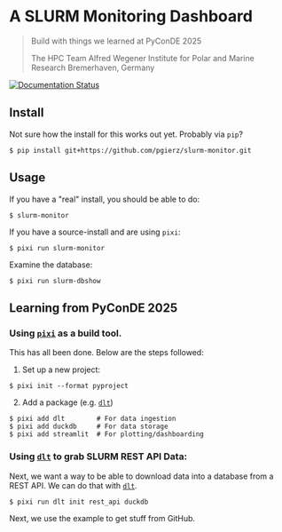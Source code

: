 # A SLURM Monitoring Dashboard
> Build with things we learned at PyConDE 2025
>
> The HPC Team
> Alfred Wegener Institute for Polar and Marine Research
> Bremerhaven, Germany

[![Documentation Status](https://readthedocs.org/projects/slurm-monitor/badge/?version=latest)](https://slurm-monitor.readthedocs.io/en/latest/?badge=latest)

## Install
Not sure how the install for this works out yet. Probably via `pip`?
```
$ pip install git+https://github.com/pgierz/slurm-monitor.git
```

## Usage
If you have a "real" install, you should be able to do:
```console
$ slurm-monitor
```

If you have a source-install and are using `pixi`:
```console
$ pixi run slurm-monitor
```

Examine the database:
```console
$ pixi run slurm-dbshow
```

## Learning from PyConDE 2025

### Using [`pixi`](https://pixi.sh/) as a build tool.

This has all been done. Below are the steps followed:

1. Set up a new project:
```console
$ pixi init --format pyproject
```

2. Add a package (e.g. [`dlt`](https://dlthub.com/docs/intro))
```console
$ pixi add dlt        # For data ingestion
$ pixi add duckdb     # For data storage
$ pixi add streamlit  # For plotting/dashboarding
```

### Using [`dlt`](https://dlthub.com) to grab SLURM REST API Data:

Next, we want a way to be able to download data into a database from
a REST API. We can do that with [`dlt`](https://dlthub.com/docs/intro).

```console
$ pixi run dlt init rest_api duckdb
```

Next, we use the example to get stuff from GitHub.

